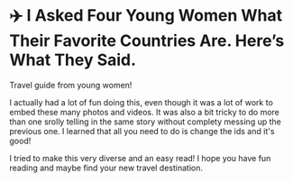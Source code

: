 # ✈️ I Asked Four Young Women What Their Favorite Countries Are. Here’s What They Said.
 Travel guide from young women!

I actually had a lot of fun doing this, even though it was a lot of work to embed these many photos and videos. It was also a bit tricky to do more than one srolly telling in the same story without complety messing up the previous one. I learned that all you need to do is change the ids and it's good!

I tried to make this very diverse and an easy read! I hope you have fun reading and maybe find your new travel destination. 
